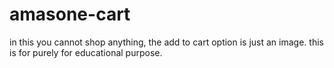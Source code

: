 # amasone-cart
in this you cannot shop anything, the add to cart option is just an image. this is for purely for educational purpose.
